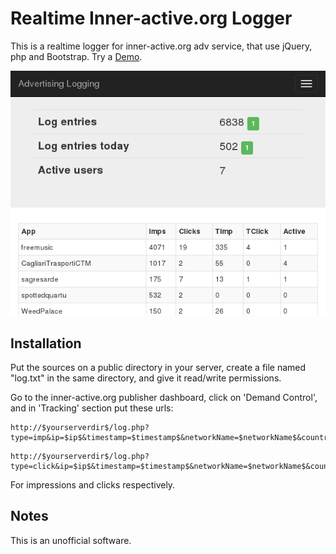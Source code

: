 Realtime Inner-active.org Logger
================================

This is a realtime logger for inner-active.org adv service, that use jQuery, php and Bootstrap. Try a [Demo](http://sagregna.it/advlog).

![](screenshoot/1.png)

Installation
------------

Put the sources on a public directory in your server, create a file named "log.txt" in the same directory, and give it read/write permissions.

Go to the inner-active.org publisher dashboard, click on 'Demand Control', and in 'Tracking' section put these urls:

```
http://$yourserverdir$/log.php?type=imp&ip=$ip$&timestamp=$timestamp$&networkName=$networkName$&country=$country$&city=$city$&os=$os$&appname=$appname$&age=$age$&model=$model$&brand=$brand$
```

```
http://$yourserverdir$/log.php?type=click&ip=$ip$&timestamp=$timestamp$&networkName=$networkName$&country=$country$&city=$city$&os=$os$&appname=$appname$&age=$age$&model=$model$&brand=$brand$
```

For impressions and clicks respectively.



Notes
-----

This is an unofficial software.


